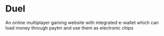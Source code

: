 # Duel
An online multiplayer gaming website with integrated e-wallet which can load money through paytm and use them as electronic chips
